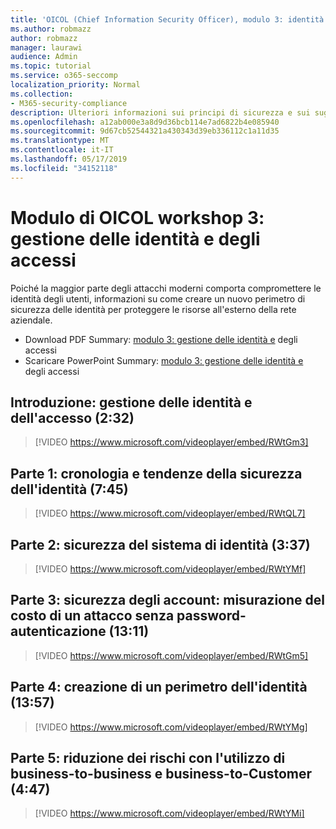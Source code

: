 ```yaml
---
title: 'OICOL (Chief Information Security Officer), modulo 3: identità e gestione degli accessi'
ms.author: robmazz
author: robmazz
manager: laurawi
audience: Admin
ms.topic: tutorial
ms.service: o365-seccomp
localization_priority: Normal
ms.collection:
- M365-security-compliance
description: Ulteriori informazioni sui principi di sicurezza e sui suggerimenti per modernizzare la sicurezza nell'organizzazione.
ms.openlocfilehash: a12ab000e3a8d9d36bcb114e7ad6822b4e085940
ms.sourcegitcommit: 9d67cb52544321a430343d39eb336112c1a11d35
ms.translationtype: MT
ms.contentlocale: it-IT
ms.lasthandoff: 05/17/2019
ms.locfileid: "34152118"
---
```

# <a name="ciso-workshop-module-3-identity-and-access-management"></a>Modulo di OICOL workshop 3: gestione delle identità e degli accessi 

Poiché la maggior parte degli attacchi moderni comporta compromettere le identità degli utenti, informazioni su come creare un nuovo perimetro di sicurezza delle identità per proteggere le risorse all'esterno della rete aziendale.

- Download PDF Summary: [modulo 3: gestione delle identità e](media/ciso-workshop-3-identity-protection.pdf) degli accessi
- Scaricare PowerPoint Summary: [modulo 3: gestione delle identità e](https://docs.microsoft.com/office365/securitycompliance/media/ciso-workshop-3-identity-protection.pptx) degli accessi

## <a name="introduction-identity-and-access-management-232"></a>Introduzione: gestione delle identità e dell'accesso (2:32)

> [!VIDEO https://www.microsoft.com/videoplayer/embed/RWtGm3]

## <a name="part-1-history-and-trends-of-identity-security-745"></a>Parte 1: cronologia e tendenze della sicurezza dell'identità (7:45)

> [!VIDEO https://www.microsoft.com/videoplayer/embed/RWtQL7]

## <a name="part-2-identity-system-security-337"></a>Parte 2: sicurezza del sistema di identità (3:37)

> [!VIDEO https://www.microsoft.com/videoplayer/embed/RWtYMf]

## <a name="part-3-account-security-measuring-cost-of-attack-password-less-authentication-1311"></a>Parte 3: sicurezza degli account: misurazione del costo di un attacco senza password-autenticazione (13:11)

> [!VIDEO https://www.microsoft.com/videoplayer/embed/RWtGm5]

## <a name="part-4-building-an-identity-perimeter-1357"></a>Parte 4: creazione di un perimetro dell'identità (13:57)

> [!VIDEO https://www.microsoft.com/videoplayer/embed/RWtYMg]

## <a name="part-5-lowering-risk-using-business-to-business-and-business-to-customer-447"></a>Parte 5: riduzione dei rischi con l'utilizzo di business-to-business e business-to-Customer (4:47)

> [!VIDEO https://www.microsoft.com/videoplayer/embed/RWtYMi]